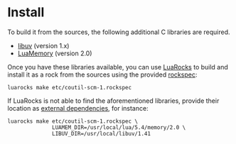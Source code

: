Install
=======

To build it from the sources,
the following additional C libraries are required.

- [libuv](https://libuv.org) (version 1.x)
- [LuaMemory](https://github.com/renatomaia/lua-memory) (version 2.0)

Once you have these libraries available,
you can use [LuaRocks](https://luarocks.org) to build and install it as a rock from the sources using the provided [rockspec](../etc/coutil-scm-1.rockspec):

```shell
luarocks make etc/coutil-scm-1.rockspec
```

If LuaRocks is not able to find the aforementioned libraries,
provide their location as [external dependencies](https://github.com/luarocks/luarocks/wiki/Platform-agnostic-external-dependencies),
for instance:

```shell
luarocks make etc/coutil-scm-1.rockspec \
              LUAMEM_DIR=/usr/local/lua/5.4/memory/2.0 \
              LIBUV_DIR=/usr/local/libuv/1.41
```
